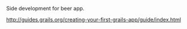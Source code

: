 Side development for beer app.

http://guides.grails.org/creating-your-first-grails-app/guide/index.html
